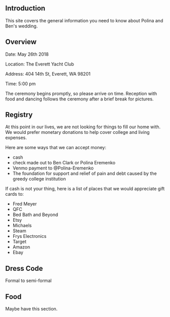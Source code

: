 ## Introduction

This site covers the general information you need to know about Polina and Ben's wedding.

## Overview

Date: May 26th 2018

Location: The Everett Yacht Club

Address: 404 14th St, Everett, WA 98201

Time: 5:00 pm

The ceremony begins promptly, so please arrive on time. Reception with food and dancing follows the ceremony after a brief break for pictures.

## Registry

At this point in our lives, we are not looking for things to fill our home with. We would prefer monetary donations to help cover college and living expenses.

Here are some ways that we can accept money:

* cash
* check made out to Ben Clark or Polina Eremenko
* Venmo payment to @Polina-Eremenko
* The foundation for support and relief of pain and debt caused by the greedy college institution

If cash is not your thing, here is a list of places that we would appreciate gift cards to:

* Fred Meyer
* QFC
* Bed Bath and Beyond
* Etsy
* Michaels
* Steam
* Frys Electronics
* Target
* Amazon
* Ebay

## Dress Code

Formal to semi-formal

## Food

Maybe have this section.

